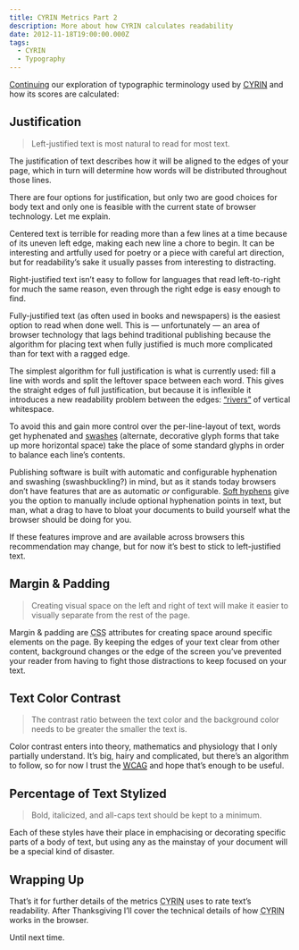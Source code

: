 ```yaml
---
title: CYRIN Metrics Part 2
description: More about how CYRIN calculates readability
date: 2012-11-18T19:00:00.000Z
tags:
  - CYRIN
  - Typography
---
```


[Continuing][1] our exploration of typographic terminology used by [<abbr title="Can You Read It Now?">CYRIN</abbr>][2] and how its scores are calculated:

## Justification

> Left-justified text is most natural to read for most text.

The justification of text describes how it will be aligned to the edges of your page, which in turn will determine how words will be distributed throughout those lines.

There are four options for justification, but only two are good choices for body text and only one is feasible with the current state of browser technology. Let me explain.

Centered text is terrible for reading more than a few lines at a time because of its uneven left edge, making each new line a chore to begin. It can be interesting and artfully used for poetry or a piece with careful art direction, but for readability&rsquo;s sake it usually passes from interesting to distracting.

Right-justified text isn&rsquo;t easy to follow for languages that read left-to-right for much the same reason, even through the right edge is easy enough to find.

Fully-justified text (as often used in books and newspapers) is the easiest option to read when done well. This is — unfortunately — an area of browser technology that lags behind traditional publishing because the algorithm for placing text when fully justified is much more complicated than for text with a ragged edge.

The simplest algorithm for full justification is what is currently used: fill a line with words and split the leftover space between each word. This gives the straight edges of full justification, but because it is inflexible it introduces a new readability problem between the edges: [&ldquo;rivers&rdquo;][3] of vertical whitespace.

To avoid this and gain more control over the per-line-layout of text, words get hyphenated and [swashes][4] (alternate, decorative glyph forms that take up more horizontal space) take the place of some standard glyphs in order to balance each line&rsquo;s contents.

Publishing software is built with automatic and configurable hyphenation and swashing (swashbuckling?) in mind, but as it stands today browsers don&rsquo;t have features that are as automatic *or* configurable. [Soft hyphens][5] give you the option to manually include optional hyphenation points in text, but man, what a drag to have to bloat your documents to build yourself what the browser should be doing for you.

If these features improve and are available across browsers this recommendation may change, but for now it&rsquo;s best to stick to left-justified text.

## Margin & Padding

> Creating visual space on the left and right of text will make it easier to visually separate from the rest of the page.

Margin & padding are <abbr title="Cascading Style Sheets">CSS</abbr> attributes for creating space around specific elements on the page. By keeping the edges of your text clear from other content, background changes or the edge of the screen you&rsquo;ve prevented your reader from having to fight those distractions to keep focused on your text.

## Text Color Contrast

> The contrast ratio between the text color and the background color needs to be greater the smaller the text is.

Color contrast enters into theory, mathematics and physiology that I only partially understand. It&rsquo;s big, hairy and complicated, but there&rsquo;s an algorithm to follow, so for now I trust the [<abbr title="Web Content Accessibility Guidelines">WCAG</abbr>][6] and hope that&rsquo;s enough to be useful.

## Percentage of Text Stylized

> Bold, italicized, and all-caps text should be kept to a minimum.

Each of these styles have their place in emphacising or decorating specific parts of a body of text, but using any as the mainstay of your document will be a special kind of disaster.

## Wrapping Up

That&rsquo;s it for further details of the metrics <abbr title="Can You Read It Now?">CYRIN</abbr> uses to rate text&rsquo;s readability. After Thanksgiving I&rsquo;ll cover the technical details of how <abbr title="Can You Read It Now?">CYRIN</abbr> works in the browser.

Until next time.

[1]: ../CYRIN-Metrics-Part-1/
[2]: http://canyoureaditnow.com
[3]: http://en.wikipedia.org/wiki/River_(typography)
[4]: http://en.wikipedia.org/wiki/Swash_(typography)
[5]: http://www.w3.org/TR/html401/struct/text.html#h-9.3.3
[6]: http://www.w3.org/TR/WCAG/